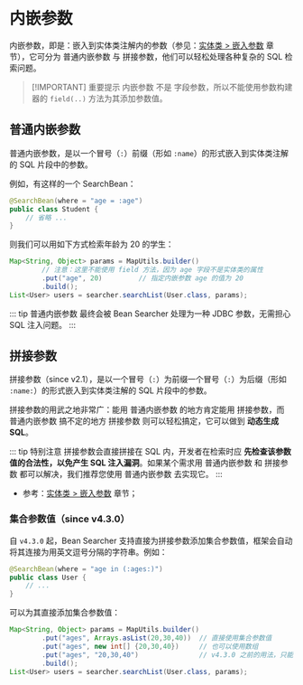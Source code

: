# 内嵌参数

内嵌参数，即是：嵌入到实体类注解内的参数（参见：[实体类 > 嵌入参数](/en/guide/bean/params) 章节），它可分为 普通内嵌参数 与 拼接参数，他们可以轻松处理各种复杂的 SQL 检索问题。

> [!IMPORTANT] 重要提示
> 内嵌参数 不是 字段参数，所以不能使用参数构建器的 `field(..)` 方法为其添加参数值。

## 普通内嵌参数

普通内嵌参数，是以一个冒号（`:`）前缀（形如 `:name`）的形式嵌入到实体类注解的 SQL 片段中的参数。

例如，有这样的一个 SearchBean：

```java
@SearchBean(where = "age = :age") 
public class Student {
    // 省略 ...
}
```

则我们可以用如下方式检索年龄为 20 的学生：

```java
Map<String, Object> params = MapUtils.builder()
        // 注意：这里不能使用 field 方法，因为 age 字段不是实体类的属性
        .put("age", 20)         // 指定内嵌参数 age 的值为 20  
        .build();
List<User> users = searcher.searchList(User.class, params);
```

::: tip
普通内嵌参数 最终会被 Bean Searcher 处理为一种 JDBC 参数，无需担心 SQL 注入问题。
:::

## 拼接参数

拼接参数（since v2.1），是以一个冒号（`:`）为前缀一个冒号（`:`）为后缀（形如 `:name:`）的形式嵌入到实体类注解的 SQL 片段中的参数。

拼接参数的用武之地非常广：能用 普通内嵌参数 的地方肯定能用 拼接参数，而 普通内嵌参数 搞不定的地方 拼接参数 则可以轻松搞定，它可以做到 **动态生成 SQL**。

::: tip 特别注意
拼接参数会直接拼接在 SQL 内，开发者在检索时应 **先检查该参数值的合法性，以免产生 SQL 注入漏洞**。如果某个需求用 普通内嵌参数 和 拼接参数 都可以解决，我们推荐您使用 普通内嵌参数 去实现它。
::: 

* 参考：[实体类 > 嵌入参数](/en/guide/bean/params.html) 章节；
<!-- * 参考：[实践 > 动态检索 > 分表检索](/simples.html#分表检索) 案例。[TODO] -->

### 集合参数值（since v4.3.0）

自 `v4.3.0` 起，Bean Searcher 支持直接为拼接参数添加集合参数值，框架会自动将其连接为用英文逗号分隔的字符串。例如：

```java
@SearchBean(where = "age in (:ages:)")
public class User {
    // ...
}
```

可以为其直接添加集合参数值：

```java
Map<String, Object> params = MapUtils.builder()
        .put("ages", Arrays.asList(20,30,40))  // 直接使用集合参数值
        .put("ages", new int[] {20,30,40})     // 也可以使用数组
        .put("ages", "20,30,40")               // v4.3.0 之前的用法，只能传字符串
        .build();
List<User> users = searcher.searchList(User.class, params);
```
